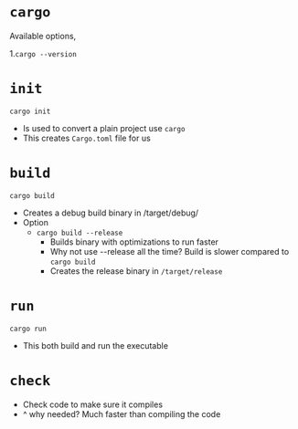 # `cargo`

Available options,

1.`cargo --version`

# `init`

`cargo init`
- Is used to convert a plain project use `cargo`
- This creates `Cargo.toml` file for us

# `build`

`cargo build`
- Creates a debug build binary in /target/debug/<binary name>
- Option
  - `cargo build --release`
    - Builds binary with optimizations to run faster
    - Why not use --release all the time? Build is slower compared to `cargo build`
    - Creates the release binary in `/target/release`

# `run`

`cargo run`
- This both build and run the executable

# `check`
- Check code to make sure it compiles
- ^ why needed? Much faster than compiling the code 


